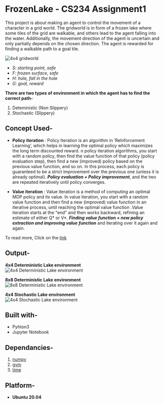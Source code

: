 # FrozenLake - CS234 Assignment1
This project is about making an agent to control the movement of a character in a grid world. 
The gridworld is in form of a frozen lake where some tiles of the grid are walkable, and others lead to the agent falling into the water. 
Additionally, the movement direction of the agent is uncertain and only partially depends on the chosen direction. 
The agent is rewarded for finding a walkable path to a goal tile.

![4x4 gridworld](https://github.com/Tanmay-Pathrabe/FrozenLake-Assignment1/blob/main/Output%20clips/Frozen-Lake.png)

* *S: starting point, safe*
* *F: frozen surface, safe*
* *H: hole, fall in the hole*
* *G: goal, reward*

**There are two types of environment in which the agent has to find the correct path-**
1. Deteministic (Non Slippery)
1. Stochastic (Slippery)


## Concept Used-
* __Policy iteration__ : Policy Iteration is an algorithm in ‘ReInforcement Learning’, which helps in learning the optimal policy which maximizes the long term discounted reward. 
n policy iteration algorithms, you start with a random policy, then find the value function of that policy (policy evaluation step), then find a new (improved) policy based on the previous value function, and so on. 
In this process, each policy is guaranteed to be a strict improvement over the previous one (unless it is already optimal).
***Policy evaluation + Policy improvement***, and the two are repeated iteratively until policy converges.


* __Value iteration__ : Value iteration is a method of computing an optimal MDP policy and its value. In value iteration, you start with a random value function and then find a new (improved) value function in an iterative process, until reaching the optimal value function
.Value iteration starts at the "end" and then works backward, refining an estimate of either Q* or V*. ***Finding value function + new policy extraction and improving value function*** and iterating over it again and again.

To read more, Click on the [link](https://web.stanford.edu/class/psych209/Readings/SuttonBartoIPRLBook2ndEd.pdf)

## Output- 
**4x4 Deterministic Lake environment**
![4x4 Deterministic Lake environment](https://github.com/Tanmay-Pathrabe/FrozenLake-Assignment/blob/main/Output%20clips/4x4_Deterministic_Lake.gif)


**8x8 Deterministic Lake environment**
![8x8 Deterministic Lake environment](https://github.com/Tanmay-Pathrabe/FrozenLake-Assignment/blob/main/Output%20clips/8x8_Deterministic_Lake.gif)


**4x4 Stochastic Lake environment**    
![4x4 Stochastic Lake environment](https://github.com/Tanmay-Pathrabe/FrozenLake-Assignment/blob/main/Output%20clips/4x4_Stochastic_Lake.gif)

## Built with- 
* Pyhton3
* Jupyter Notebook

## Dependancies-
1. [numpy](https://numpy.org/doc/)
1. [gym](https://gym.openai.com/)
1. [time](https://docs.python.org/3/library/time.html)

## Platform-
* **Ubuntu 20.04**
